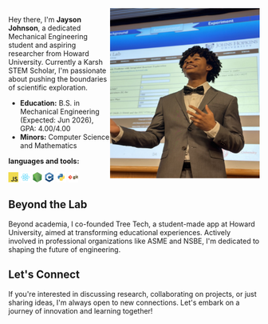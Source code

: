 
<img align="right" alt="IMG" src="https://github.com/JaysonBJohnson/JaysonBJohnson/raw/main/IMG_0250.jpg" width="300" height="340" />

Hey there, I'm **Jayson Johnson**, a dedicated Mechanical Engineering student and aspiring researcher from Howard University. Currently a Karsh STEM Scholar, I'm passionate about pushing the boundaries of scientific exploration.

- **Education:** B.S. in Mechanical Engineering (Expected: Jun 2026), GPA: 4.00/4.00
- **Minors:** Computer Science and Mathematics


**languages and tools:**  

<code><img height="20" src="https://raw.githubusercontent.com/github/explore/80688e429a7d4ef2fca1e82350fe8e3517d3494d/topics/javascript/javascript.png"></code>
<code><img height="20" src="https://raw.githubusercontent.com/github/explore/80688e429a7d4ef2fca1e82350fe8e3517d3494d/topics/react/react.png"></code>
<code><img height="20" src="https://raw.githubusercontent.com/github/explore/80688e429a7d4ef2fca1e82350fe8e3517d3494d/topics/nodejs/nodejs.png"></code>
<code><img height="20" src="https://raw.githubusercontent.com/github/explore/80688e429a7d4ef2fca1e82350fe8e3517d3494d/topics/cpp/cpp.png"></code>
<code><img height="20" src="https://raw.githubusercontent.com/github/explore/80688e429a7d4ef2fca1e82350fe8e3517d3494d/topics/python/python.png"></code>
<code><img height="20" src="https://raw.githubusercontent.com/github/explore/80688e429a7d4ef2fca1e82350fe8e3517d3494d/topics/git/git.png"></code>

## Beyond the Lab

Beyond academia, I co-founded Tree Tech, a student-made app at Howard University, aimed at transforming educational experiences. Actively involved in professional organizations like ASME and NSBE, I'm dedicated to shaping the future of engineering.

## Let's Connect

If you're interested in discussing research, collaborating on projects, or just sharing ideas, I'm always open to new connections. Let's embark on a journey of innovation and learning together!

